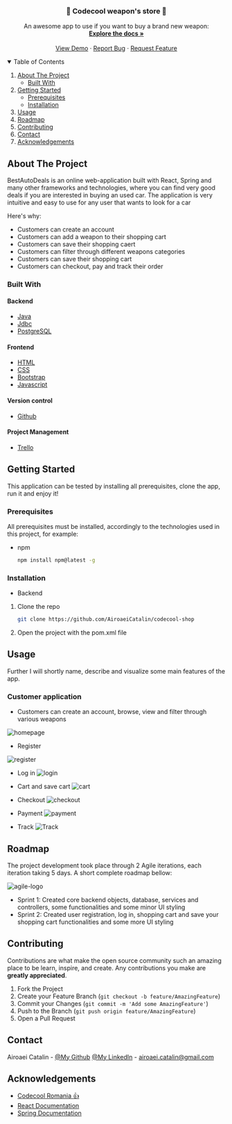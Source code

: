 <!-- PROJECT LOGO -->


  <h3 align="center">🔫 Codecool weapon's store 🔫</h3>

  <p align="center">
    An awesome app to use if you want to buy a brand new weapon:
    <br />
    <a href="https://github.com/AiroaeiCatalin/codecool-shop"><strong>Explore the docs »</strong></a>
    <br />
    <br />
    <a href="https://github.com/AiroaeiCatalin/codecool-shop">View Demo</a>
    ·
    <a href="https://github.com/AiroaeiCatalin/codecool-shop/issues">Report Bug</a>
    ·
    <a href="https://github.com/AiroaeiCatalin/codecool-shop/issues">Request Feature</a>
  </p>



<!-- TABLE OF CONTENTS -->
<details open="open">
  <summary>Table of Contents</summary>
  <ol>
    <li>
      <a href="#about-the-project">About The Project</a>
      <ul>
        <li><a href="#built-with">Built With</a></li>
      </ul>
    </li>
    <li>
      <a href="#getting-started">Getting Started</a>
      <ul>
        <li><a href="#prerequisites">Prerequisites</a></li>
        <li><a href="#installation">Installation</a></li>
      </ul>
    </li>
    <li><a href="#usage">Usage</a></li>
    <li><a href="#roadmap">Roadmap</a></li>
    <li><a href="#contributing">Contributing</a></li>
    <li><a href="#contact">Contact</a></li>
    <li><a href="#acknowledgements">Acknowledgements</a></li>
  </ol>
</details>



<!-- ABOUT THE PROJECT -->
## About The Project

BestAutoDeals is an online web-application built with React, Spring and many other frameworks and technologies, where you can find very good deals if you are interested in buying an used car. The application is very intuitive and easy to use for any user that wants to look for a car

Here's why:
* Customers can create an account
* Customers can add a weapon to their shopping cart
* Customers can save their shopping caert
* Customers can filter through different weapons categories
* Customers can save their shopping cart
* Customers can checkout, pay and track their order


### Built With

#### Backend
* [Java](https://www.java.com/en/)
* [Jdbc](https://www.java.com/en/)
* [PostgreSQL](https://www.postgresql.org/docs/13/app-psql.html)

#### Frontend
* [HTML](https://html.spec.whatwg.org/multipage/)
* [CSS](https://www.w3.org/)
* [Bootstrap](https://getbootstrap.com/)
* [Javascript](https://www.npmjs.com/)

#### Version control
* [Github](https://www.gtihub.com/)

#### Project Management
* [Trello](https://www.atlassian.com/software/jira?&aceid=&adposition=&adgroup=89541897982&campaign=9124878150&creative=415542514747&device=c&keyword=jira&matchtype=e&network=g&placement=&ds_kids=p51242161283&ds_e=GOOGLE&ds_eid=700000001558501&ds_e1=GOOGLE&gclid=Cj0KCQiAnKeCBhDPARIsAFDTLTIUjm6m9LQssN_d15V_dYNqPiWaS_df09mdcnHPj-QkqTKrZfAjB6kaAhdEEALw_wcB&gclsrc=aw.ds)



<!-- GETTING STARTED -->
## Getting Started

This application can be tested by installing all prerequisites, clone the app, run it and enjoy it!
### Prerequisites

All prerequisites must be installed, accordingly to the technologies used in this project, for example:
* npm
  ```sh
  npm install npm@latest -g
  ```

### Installation

* Backend

1. Clone the repo
   ```sh
   git clone https://github.com/AiroaeiCatalin/codecool-shop 
   ```
2. Open the project with the pom.xml file



<!-- USAGE EXAMPLES -->
## Usage

Further I will shortly name, describe and visualize some main features of the app.
### Customer application
* Customers can create an account, browse, view and filter through various weapons

![homepage](https://user-images.githubusercontent.com/37214035/153233522-cd962fa0-2446-4f7d-b52f-310f100a8772.png)


* Register

![register](https://user-images.githubusercontent.com/37214035/153236723-b618fcc3-fb82-4d21-9ba5-4dfee170400a.png
)

* Log in
![login](https://user-images.githubusercontent.com/37214035/153233705-64f56777-14af-4b0f-b0a3-366839af1077.png)


* Cart and save cart
![cart](https://user-images.githubusercontent.com/37214035/153233906-f8d976cd-9a08-44e1-aba1-842bdd16b859.png)
* Checkout
![checkout](https://user-images.githubusercontent.com/37214035/153234015-37152d8c-8da9-418f-a778-83fe8d33a3d7.png)
* Payment
![payment](https://user-images.githubusercontent.com/37214035/153234092-485b2a89-40c0-4ad3-84a2-e654c296d641.png)
* Track
![Track](https://user-images.githubusercontent.com/37214035/153234154-01e2c58e-2ac6-4973-a42a-cf6657ca51c8.png)




<!-- ROADMAP -->
## Roadmap

The project development took place through 2 Agile iterations, each iteration taking 5 days. A short complete roadmap bellow:

![agile-logo](https://user-images.githubusercontent.com/72221647/138440913-f67be820-c3a8-46d2-a35c-1f847acb2c48.png)


* Sprint 1: Created core backend objects, database, services and controllers, some functionalities and some minor UI styling
* Sprint 2: Created user registration, log in, shopping cart and save your shopping cart functionalities and some more UI styling



<!-- CONTRIBUTING -->
## Contributing

Contributions are what make the open source community such an amazing place to be learn, inspire, and create. Any contributions you make are **greatly appreciated**.

1. Fork the Project
2. Create your Feature Branch (`git checkout -b feature/AmazingFeature`)
3. Commit your Changes (`git commit -m 'Add some AmazingFeature'`)
4. Push to the Branch (`git push origin feature/AmazingFeature`)
5. Open a Pull Request


<!-- CONTACT -->
## Contact

Airoaei Catalin - [@My Github](https://github.com/AiroaeiCatalin) [@My LinkedIn](https://www.linkedin.com/in/airoaei-catalin/) - airoaei.catalin@gmail.com


<!-- ACKNOWLEDGEMENTS -->
## Acknowledgements
* [Codecool Romania :thumbsup:](https://codecool.com/ro/)
* [React Documentation](https://reactjs.org/)
* [Spring Documentation](https://docs.spring.io/)


<!-- MARKDOWN LINKS & IMAGES -->
<!-- https://www.markdownguide.org/basic-syntax/#reference-style-links -->
[contributors-shield]: https://img.shields.io/badge/Contributers-2-brightgreen
[contributors-url]: https://github.com/marius-ceobanu/Poke-Battlez-Frontend/graphs/contributors
[forks-shield]: https://img.shields.io/badge/Forks-0-blue
[forks-url]: https://github.com/marius-ceobanu/Poke-Battlez-Frontend/network/members
[stars-shield]: https://img.shields.io/badge/Stars-2-blue
[stars-url]: https://github.com/marius-ceobanu/Poke-Battlez-Frontend/stargazers
[issues-shield]: https://img.shields.io/github/issues/marius-ceobanu/Poke-Battlez-Frontend
[issues-url]: https://github.com/marius-ceobanu/Poke-Battlez-Frontend/issues
[linkedin-shield]: https://img.shields.io/twitter/url?label=Linkedin%20-%20Marius&logo=LINKEDIN&style=social&url=https%3A%2F%2Fwww.linkedin.com%2Fin%2Fmarius-ciprian-ceobanu-3431157b
[linkedin-marius-url]: https://www.linkedin.com/in/marius-ciprian-ceobanu-3431157b
[github-marius-shield]: https://img.shields.io/twitter/url?label=GitHub%20-%20Marius&logo=Github&style=social&url=https%3A%2F%2Fgithub.com%2Fmarius-ceobanu
[github-marius-url]: https://github.com/marius-ceobanu
[github-razvan-shield]: https://img.shields.io/twitter/url?label=GitHub%20-%20Razvan&logo=Github&style=social&url=https%3A%2F%2Fgithub.com%2Frgrigore
[github-razvan-url]: https://github.com/rgrigore
[chat-png]: doc_images/chat.png
[register-png]: doc_images/register.png
[login-png]: doc_images/login.png
[login-gif]: doc_images/login.gif
[PM-gif]: doc_images/PM.gif
[team-gif]: doc_images/team.gif
[challenge-gif]: doc_images/challenge.gif
[battle-gif]: doc_images/battle.gif
[agile]: doc_images/agile-logo.png
